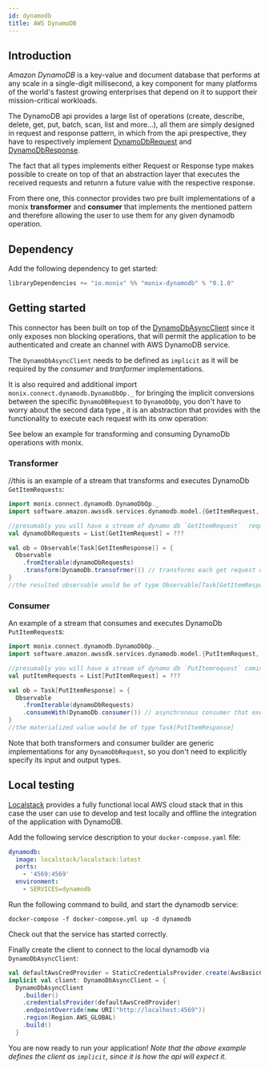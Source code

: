 ```yaml
---
id: dynamodb
title: AWS DynamoDB
---
```


## Introduction

_Amazon DynamoDB_ is a key-value and document database that performs at any scale in a single-digit millisecond,
a key component for many platforms of the world's fastest growing enterprises that depend on it to support their mission-critical workloads.
   
The DynamoDB api provides a large list of operations (create, describe, delete, get, put, batch, scan, list and more...), all them are simply designed in request and response pattern, 
in which from the api prespective, they have to respectively implement [DynamoDbRequest](https://sdk.amazonaws.com/java/api/latest/software/amazon/awssdk/services/dynamodb/model/DynamoDbRequest.html) and [DynamoDbResponse](https://sdk.amazonaws.com/java/api/2.0.0/software/amazon/awssdk/services/dynamodb/model/DynamoDbResponse.html).  

The fact that all types implements either Request or Response type makes possible to create on top of that an abstraction layer that executes the received requests and retunrn a future value with the respective response.
 
From there one, this connector provides two pre built implementations of a monix __transformer__ and __consumer__ that implements the mentioned pattern and therefore allowing the user to use them for any 
 given dynamodb operation.  

## Dependency

Add the following dependency to get started:
```scala 
libraryDependencies += "io.monix" %% "monix-dynamodb" % "0.1.0"
```

## Getting started

 This connector has been built on top of the [DynamoDbAsyncClient](https://sdk.amazonaws.com/java/api/latest/software/amazon/awssdk/services/dynamodb/DynamoDbAsyncClient.html) since it only exposes non blocking operations,
  that will permit the application to be authenticated and create an channel with AWS DynamoDB service.

The `DynamoDbAsyncClient` needs to be defined as `implicit` as it will be required by the _consumer_ and _tranformer_ implementations. 

It is also required and additional import `monix.connect.dynamodb.DynamoDbOp._` for bringing the implicit conversions between the specific `DynamoDBRequest` to `DynamoDbOp`, you don't have to worry about the second data type 
, it is an abstraction that provides with the functionality to execute each request with its onw operation:
 
See below an example for transforming and consuming DynamoDb operations with monix.

### Transformer

//this is an example of a stream that transforms and executes DynamoDb `GetItemRequests`:


```scala
import monix.connect.dynamodb.DynamoDbOp._
import software.amazon.awssdk.services.dynamodb.model.{GetItemRequest, GetItemResponse}

//presumably you will have a stream of dynamo db `GetItemRequest`  requests coming inin this case of type 
val dynamoDbRequests = List[GetItemRequest] = ???

val ob = Observable[Task[GetItemResponse]] = {
  Observable
    .fromIterable(dynamoDbRequests) 
    .transform(DynamoDb.transofrmer()) // transforms each get request operation into its respective get response 
} 
//the resulted observable would be of type Observable[Task[GetItemResponse]]
```

### Consumer 

An example of a stream that consumes and executes DynamoDb `PutItemRequest`s:
```scala
import monix.connect.dynamodb.DynamoDbOp._
import software.amazon.awssdk.services.dynamodb.model.{PutItemRequest, PutItemResponse}

//presumably you will have a stream of dynamo db `PutItemrequest` coming in.  
val putItemRequests = List[PutItemRequest] = ???

val ob = Task[PutItemResponse] = {
  Observable
    .fromIterable(dynamoDbRequests)
    .consumeWith(DynamoDb.consumer()) // asynchronous consumer that executes put item requests
} 
//the materialized value would be of type Task[PutItemResponse]
```

Note that both transformers and consumer builder are generic implementations for any `DynamoDbRequest`, so you don't need
to explicitly specify its input and output types. 

## Local testing

[Localstack](https://github.com/localstack/localstack) provides a fully functional local AWS cloud stack that in this case
the user can use to develop and test locally and offline the integration of the application with DynamoDB.

Add the following service description to your `docker-compose.yaml` file:

```yaml
dynamodb:
  image: localstack/localstack:latest
  ports:
    - '4569:4569'
  environment:
    - SERVICES=dynamodb
```

Run the following command to build, and start the dynamodb service:

```shell script
docker-compose -f docker-compose.yml up -d dynamodb
``` 

Check out that the service has started correctly.

Finally create the client to connect to the local dynamodb via `DynamoDbAsyncClient`:

```scala
val defaultAwsCredProvider = StaticCredentialsProvider.create(AwsBasicCredentials.create("x", "x"))
implicit val client: DynamoDbAsyncClient = {
  DynamoDbAsyncClient
    .builder()
    .credentialsProvider(defaultAwsCredProvider)
    .endpointOverride(new URI("http://localhost:4569"))
    .region(Region.AWS_GLOBAL)
    .build()
  }
``` 
You are now ready to run your application! 
_Note that the above example defines the client as `implicit`, since it is how the api will expect it._
